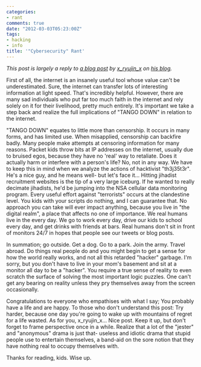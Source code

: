 ```yaml
---
categories:
- rant
comments: true
date: "2012-03-03T05:23:00Z"
tags:
- hacking
- info
title: '"Cybersecurity" Rant'
---
```


*This post is largely a reply to [a blog
post](http://xryujin.wordpress.com/2012/03/01/tactics/) by
[x_ryujin_x](https://twitter.com/#!/x_ryujin_x) on [his
blog](http://xryujin.wordpress.com/).*

First of all, the internet is an insanely useful tool whose value can't be
underestimated. Sure, the internet can transfer lots of interesting information
at light speed. That's incredibly helpful. However, there are many sad
individuals who put far too much faith in the internet and rely solely on it for
their livelihood, pretty much entirely. It's important we take a step back and
realize the full implications of "TANGO DOWN" in relation to the internet.

"TANGO DOWN" equates to little more than censorship. It occurs in many forms,
and has limited use. When misapplied, censorship can backfire badly. Many people
make attempts at censoring information for many reasons. Packet kids throw bits
at IP addresses on the internet, usually due to bruised egos, because they have
no 'real' way to retaliate. Does it actually harm or interfere with a person's
life? No, not in any way. We have to keep this in mind when we analyze the
actions of hacktivist "th3j35t3r". He's a nice guy, and he means well- but let's
face it... Hitting jihadist recruitment websites is the tip of a very large
iceburg. If he wanted to really decimate jihadists, he'd be jumping into the NSA
cellular data monitoring program. Every useful effort against "terrorists"
occurs at the clandestine level. You kids with your scripts do nothing, and I
can guarantee that. No approach you can take will ever impact anything, because
you live in "the digital realm", a place that affects no one of importance. We
real humans live in the every day. We go to work every day, drive our kids to
school every day, and get drinks with friends at bars. Real humans don't sit in
front of monitors 24/7 in hopes that people see our tweets or blog posts.

In summation; go outside. Get a dog. Go to a park. Join the army. Travel abroad.
Do things real people do and you might begin to get a sense for how the world
really works, and not all this retarded "hacker" garbage. I'm sorry, but you
don't have to live in your mom's basement and sit at a monitor all day to be a
"hacker". You require a true sense of reality to even scratch the surface of
solving the most important logic puzzles. One can't get any bearing on reality
unless they pry themselves away from the screen occasionally.

Congratulations to everyone who empathises with what I say; You probably have a
life and are happy. To those who don't understand this post: Try harder, because
one day you're going to wake up with mountains of regret for a life wasted. As
for you, x_ryujin_x... Nice post. Keep it up, but don't forget to frame
perspective once in a while. Realize that a lot of the "jester" and "anonymous"
drama is just that- useless and idiotic drama that stupid people use to
entertain themselves, a band-aid on the sore notion that they have nothing real
to occupy themselves with.

Thanks for reading, kids. Wise up.
